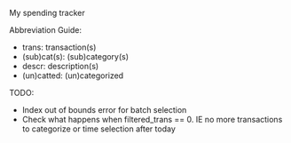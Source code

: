 My spending tracker

Abbreviation Guide:
- trans: transaction(s)
- (sub)cat(s): (sub)category(s)
- descr: description(s)
- (un)catted: (un)categorized


TODO:
- Index out of bounds error for batch selection
- Check what happens when filtered_trans == 0. IE no more transactions to categorize or time selection after today
